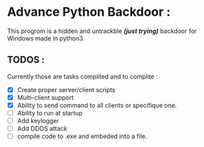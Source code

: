 # Advance Python Backdoor :

This progrom is a hidden and untrackble ***(just trying)*** backdoor for Windows made in python3.

## TODOS :
Currently those are tasks complited and to complite : 

- [x] Create proper server/client scripts
- [x] Multi-client support
- [x] Ability to send command to all clients or specifique one.
- [ ] Ability to run at startup
- [ ] Add keylogger 
- [ ] Add DDOS attack
- [ ] compile code to .exe and embeded into a file.
